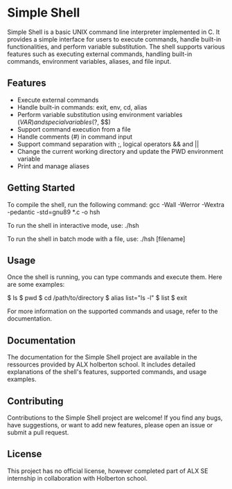 # Simple Shell

Simple Shell is a basic UNIX command line interpreter implemented in C. It provides a simple interface for users to execute commands, handle built-in functionalities, and perform variable substitution. The shell supports various features such as executing external commands, handling built-in commands, environment variables, aliases, and file input.

## Features

- Execute external commands
- Handle built-in commands: exit, env, cd, alias
- Perform variable substitution using environment variables ($VAR) and special variables ($?, $$)
- Support command execution from a file
- Handle comments (#) in command input
- Support command separation with ;, logical operators && and ||
- Change the current working directory and update the PWD environment variable
- Print and manage aliases

## Getting Started

To compile the shell, run the following command: gcc -Wall -Werror -Wextra -pedantic -std=gnu89 *.c -o hsh



To run the shell in interactive mode, use: ./hsh


To run the shell in batch mode with a file, use: ./hsh [filename]



## Usage

Once the shell is running, you can type commands and execute them. Here are some examples:

$ ls
$ pwd
$ cd /path/to/directory
$ alias list="ls -l"
$ list
$ exit



For more information on the supported commands and usage, refer to the documentation.

## Documentation

The documentation for the Simple Shell project are available in the ressources provided by ALX holberton school. It includes detailed explanations of the shell's features, supported commands, and usage examples.

## Contributing

Contributions to the Simple Shell project are welcome! If you find any bugs, have suggestions, or want to add new features, please open an issue or submit a pull request.

## License

This project has no official license, however completed part of ALX SE internship in collaboration with Holberton school.
